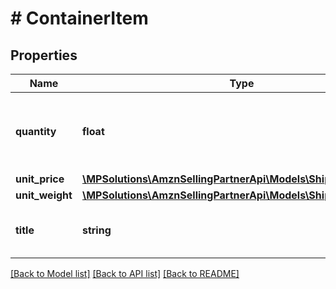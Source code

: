 # # ContainerItem

## Properties

Name | Type | Description | Notes
------------ | ------------- | ------------- | -------------
**quantity** | **float** | The quantity of the items of this type in the container. |
**unit_price** | [**\MPSolutions\AmznSellingPartnerApi\Models\Shipping\Currency**](Currency.md) |  |
**unit_weight** | [**\MPSolutions\AmznSellingPartnerApi\Models\Shipping\Weight**](Weight.md) |  |
**title** | **string** | A descriptive title of the item. |

[[Back to Model list]](../../README.md#models) [[Back to API list]](../../README.md#endpoints) [[Back to README]](../../README.md)
